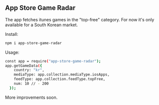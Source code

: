 ## App Store Game Radar

The app fetches itunes games in the "top-free" category.
For now it's only available for a South Korean market.

Install:
```sh
npm i app-store-game-radar
```

Usage:
```sh
const app = require("app-store-game-radar");
app.getGameData({
    country: "kr",
    mediaType: app.collection.mediaType.iosApps,
    feedType: app.collection.feedType.topFree,
    num: 10 // - 200
  });
```

More improvements soon.

